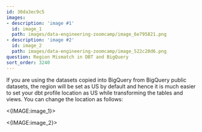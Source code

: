 ```yaml
---
id: 30da3ec9c5
images:
- description: 'image #1'
  id: image_1
  path: images/data-engineering-zoomcamp/image_6e795821.png
- description: 'image #2'
  id: image_2
  path: images/data-engineering-zoomcamp/image_522c20d6.png
question: Region Mismatch in DBT and BigQuery
sort_order: 3240
---
```


If you are using the datasets copied into BigQuery from BigQuery public datasets, the region will be set as US by default and hence it is much easier to set your dbt profile location as US while transforming the tables and views. You can change the location as follows:

<{IMAGE:image_1}>

<{IMAGE:image_2}>

